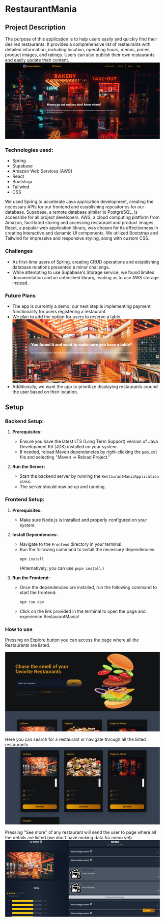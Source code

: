 # RestaurantMania

## Project Description

The purpose of this application is to help users easily and quickly find their desired restaurants. It provides a comprehensive list of restaurants with detailed information, including location, operating hours, menus, prices, product images, and ratings. Users can also publish their own restaurants and easily update their content.
![img_1.png](ScreenShots/img_1.png)
### Technologies used:

- Spring
- Supabase
- Amazon Web Services (AWS)
- React
- Bootstrap
- Tailwind
- CSS

We used Spring to accelerate Java application development, creating the necessary APIs for our frontend and establishing repositories for our database. Supabase, a remote database similar to PostgreSQL, is accessible for all project developers. AWS, a cloud computing platform from Amazon, facilitated storing and accessing restaurant and product images. React, a popular web application library, was chosen for its effectiveness in creating interactive and dynamic UI components. We utilized Bootstrap and Tailwind for impressive and responsive styling, along with custom CSS.

### Challenges

- As first-time users of Spring, creating CRUD operations and establishing database relations presented a minor challenge.
- While attempting to use Supabase's Storage service, we found limited documentation and an unfinished library, leading us to use AWS storage instead.

### Future Plans

- The app is currently a demo; our next step is implementing payment functionality for users registering a restaurant.
- We plan to add the option for users to reserve a table.
  ![img_3.png](ScreenShots/img_3.png)
- Additionally, we want the app to prioritize displaying restaurants around the user based on their location.

## Setup

### Backend Setup:

1. **Prerequisites:**
   - Ensure you have the latest LTS (Long Term Support) version of Java Development Kit (JDK) installed on your system.
   - If needed, reload Maven dependencies by right-clicking the `pom.xml` file and selecting "Maven -> Reload Project."

2. **Run the Server:**
   - Start the backend server by running the `RestaurantManiaApplication` class.
   - The server should now be up and running.

### Frontend Setup:

1. **Prerequisites:**
   - Make sure Node.js is installed and properly configured on your system.

2. **Install Dependencies:**
   - Navigate to the `Frontend` directory in your terminal.
   - Run the following command to install the necessary dependencies:
     ```
     npm install
     ```
     (Alternatively, you can use `pnpm install`.)

3. **Run the Frontend:**
   - Once the dependencies are installed, run the following command to start the frontend:
     ```
     npm run dev
     ```
   - Click on the link provided in the terminal to open the page and experience RestaurantMania!

### How to use 

Pressing on Explore button you can access the page where all the Restaurants are listed.

![img_4.png](ScreenShots/img_4.png)

Here you can search for a restaurant or navigate through all the listed restaurants
![img_5.png](ScreenShots/img_5.png)

Pressing "See more" of any restaurant will send the user to page where all the details are listed (we don't have moking data for menu yet)
![img_6.png](ScreenShots/img_6.png)
